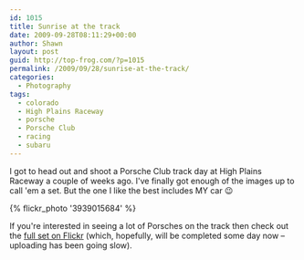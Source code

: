 ```yaml
---
id: 1015
title: Sunrise at the track
date: 2009-09-28T08:11:29+00:00
author: Shawn
layout: post
guid: http://top-frog.com/?p=1015
permalink: /2009/09/28/sunrise-at-the-track/
categories:
  - Photography
tags:
  - colorado
  - High Plains Raceway
  - porsche
  - Porsche Club
  - racing
  - subaru
---
```

I got to head out and shoot a Porsche Club track day at High Plains Raceway a couple of weeks ago. I've finally got enough of the images up to call 'em a set. But the one I like the best includes MY car 😉

{% flickr_photo '3939015684' %}

If you're interested in seeing a lot of Porsches on the track then check out the [full set on Flickr](http://www.flickr.com/photos/tehgipster/sets/72157622419764446/) (which, hopefully, will be completed some day now – uploading has been going slow).